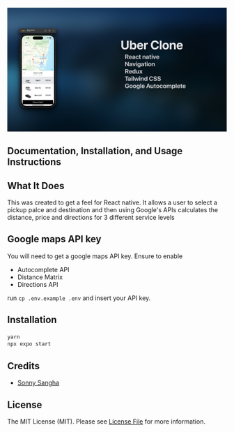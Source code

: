 <p align="center"><img src="header.png" alt="Social Card for Uber Clone"></p>

## Documentation, Installation, and Usage Instructions

## What It Does
This was created to get a feel for React native. It allows a user to select a pickup palce and destination and then using Google's APIs calculates the distance, price and directions for 3 different service levels

## Google maps API key
You will need to get a google maps API key. Ensure to enable
- Autocomplete API
- Distance Matrix
- Directions API

run `cp .env.example .env` and insert your API key.


## Installation

``` bash
yarn 
npx expo start
```

## Credits

- [Sonny Sangha](https://www.youtube.com/watch?v=bvn_HYpix6s&t=7s)

## License

The MIT License (MIT). Please see [License File](LICENSE.md) for more information.